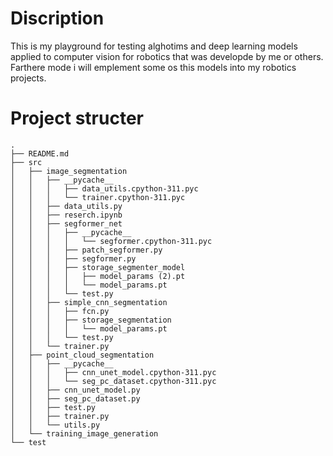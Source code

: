 ﻿# Discription
 This is my playground for testing alghotims and deep learning models applied to computer vision for robotics that was developde by me or others. Farthere mode i will emplement some os this models into my robotics projects. 

# Project structer
```
.
├── README.md
├── src
│   ├── image_segmentation
│   │   ├── __pycache__
│   │   │   ├── data_utils.cpython-311.pyc
│   │   │   └── trainer.cpython-311.pyc
│   │   ├── data_utils.py
│   │   ├── reserch.ipynb
│   │   ├── segformer_net
│   │   │   ├── __pycache__
│   │   │   │   └── segformer.cpython-311.pyc
│   │   │   ├── patch_segformer.py
│   │   │   ├── segformer.py
│   │   │   ├── storage_segmenter_model
│   │   │   │   ├── model_params (2).pt
│   │   │   │   └── model_params.pt
│   │   │   └── test.py
│   │   ├── simple_cnn_segmentation
│   │   │   ├── fcn.py
│   │   │   ├── storage_segmentation
│   │   │   │   └── model_params.pt
│   │   │   └── test.py
│   │   └── trainer.py
│   ├── point_cloud_segmentation
│   │   ├── __pycache__
│   │   │   ├── cnn_unet_model.cpython-311.pyc
│   │   │   └── seg_pc_dataset.cpython-311.pyc
│   │   ├── cnn_unet_model.py
│   │   ├── seg_pc_dataset.py
│   │   ├── test.py
│   │   ├── trainer.py
│   │   └── utils.py
│   └── training_image_generation
└── test
```
